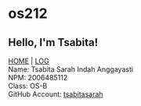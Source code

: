 # os212
## Hello, I'm Tsabita!
[HOME](https://tsabitasarah.github.io/os212/) | [LOG](https://github.com/tsabitasarah/os212/blob/master/TXT/mylog.txt) <br>
Name: Tsabita Sarah Indah Anggayasti <br>
NPM: 2006485112 <br>
Class: OS-B <br>
GitHub Account: [tsabitasarah](https://github.com/tsabitasarah)
